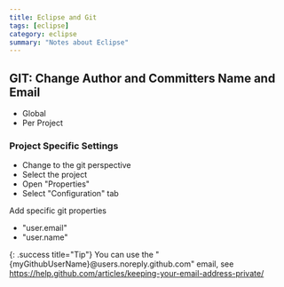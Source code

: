 ```yaml
---
title: Eclipse and Git
tags: [eclipse]
category: eclipse
summary: "Notes about Eclipse"
---
```


## GIT: Change Author and Committers Name and Email

* Global
* Per Project

### Project Specific Settings

* Change to the git perspective
* Select the project
* Open "Properties"
* Select "Configuration" tab

Add specific git properties

* "user.email"
* "user.name"

{: .success title="Tip"}
You can use the "{myGithubUserName}@users.noreply.github.com" email, see <https://help.github.com/articles/keeping-your-email-address-private/>
